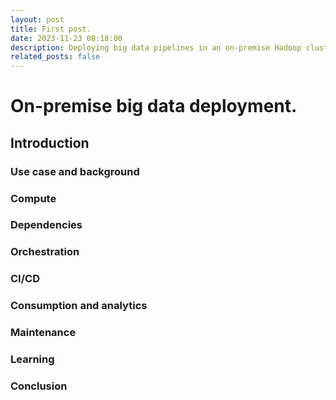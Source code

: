 ```yaml
---
layout: post
title: First post.
date: 2023-11-23 08:18:00
description: Deploying big data pipelines in an on-premise Hadoop cluster.
related_posts: false
---
```


# On-premise big data deployment. #

## Introduction ##

### Use case and background ###

### Compute ###

### Dependencies ###

### Orchestration ###

### CI/CD ###

### Consumption and analytics ###

### Maintenance ###

### Learning ###

### Conclusion ### 


